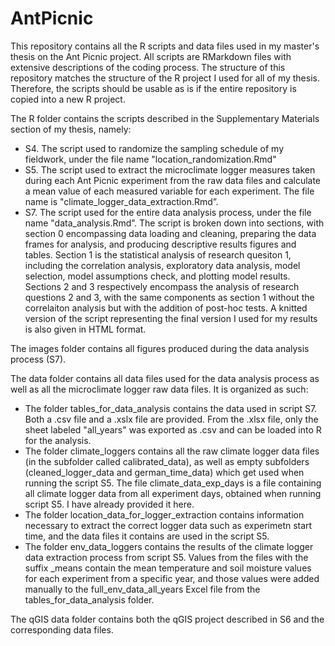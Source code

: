 # AntPicnic
This repository contains all the R scripts and data files used in my master's thesis on the Ant Picnic project. All scripts are RMarkdown files with extensive descriptions of the coding process. The structure of this repository matches the structure of the R project I used for all of my thesis. Therefore, the scripts should be usable as is if the entire repository is copied into a new R project.

The R folder contains the scripts described in the Supplementary Materials section of my thesis, namely:  

* S4. The script used to randomize the sampling schedule of my fieldwork, under the file name "location_randomization.Rmd"  
* S5. The script used to extract the microclimate logger measures taken during each Ant Picnic experiment from the raw data files and calculate a mean value of each measured variable for each experiment. The file name is "climate_logger_data_extraction.Rmd”.  
* S7. The script used for the entire data analysis process, under the file name "data_analysis.Rmd”. The script is broken down into sections, with section 0 encompassing data loading and cleaning, preparing the data frames for analysis, and producing descriptive results figures and tables. Section 1 is the statistical analysis of research quesiton 1, including the correlation analysis, exploratory data analysis, model selection, model assumptions check, and plotting model results. Sections 2 and 3 respectively encompass the analysis of research questions 2 and 3, with the same components as section 1 without the correlaiton analysis but with the addition of post-hoc tests. A knitted version of the script representing the final version I used for my results is also given in HTML format.


The images folder contains all figures produced during the data analysis process (S7). 

The data folder contains all data files used for the data analysis process as well as all the microclimate logger raw data files. It is organized as such:  

* The folder tables_for_data_analysis contains the data used in script S7. Both a .csv file and a .xslx file are provided. From the .xlsx file, only the sheet labeled "all_years" was exported as .csv and can be loaded into R for the analysis.
* The folder climate_loggers contains all the raw climate logger data files (in the subfolder called calibrated_data), as well as empty subfolders (cleaned_logger_data and german_time_data) which get used when running the script S5. The file climate_data_exp_days is a file containing all climate logger data from all experiment days, obtained when running script S5. I have already provided it here.
* The folder location_data_for_logger_extraction contains information necessary to extract the correct logger data such as experimetn start time, and the data files it contains are used in the script S5.
* The folder env_data_loggers contains the results of the climate logger data extraction process from script S5. Values from the files with the suffix _means contain the mean temperature and soil moisture values for each experiment from a specific year, and those values were added manually to the full_env_data_all_years Excel file from the tables_for_data_analysis folder.

The qGIS data folder contains both the qGIS project described in S6 and the corresponding data files.
